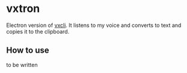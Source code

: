 # vxtron

Electron version of [vxcli](https://github.com/dtinth/vxcli). It listens to my
voice and converts to text and copies it to the clipboard.

## How to use

to be written
